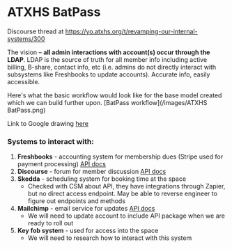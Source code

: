 # ATXHS BatPass

Discourse thread at https://yo.atxhs.org/t/revamping-our-internal-systems/300

The vision – **all admin interactions with account(s) occur through the LDAP**. LDAP is the source of truth for all member info including active billing, B-share, contact info, etc (i.e. admins do not directly interact with subsystems like Freshbooks to update accounts). Accurate info, easily accessible.


Here's what the basic workflow would look like for the base model created which we can build further upon.
[BatPass workflow](/images/ATXHS BatPass.png)

Link to Google drawing [here](https://docs.google.com/drawings/d/1yIYogNvRNthOQkoszzCV3sKi9nQr5vJnzmHsZl3sID4/edit?usp=sharing)


### Systems to interact with:
1. **Freshbooks** - accounting system for membership dues (Stripe used for payment processing) [API docs](https://www.freshbooks.com/api/start)
2. **Discourse** - forum for member discussion [API docs](https://docs.discourse.org/)
3. **Skedda** - scheduling system for booking time at the space
   - Checked with CSM about API, they have integrations through Zapier, but no direct access endpoint.  May be able to reverse engineer to figure out endpoints and methods
4. **Mailchimp** - email service for updates [API docs](https://mailchimp.com/developer/reference/)
   - We will need to update account to include API package when we are ready to roll out
5. **Key fob system** - used for access into the space
   - We will need to research how to interact with this system 



